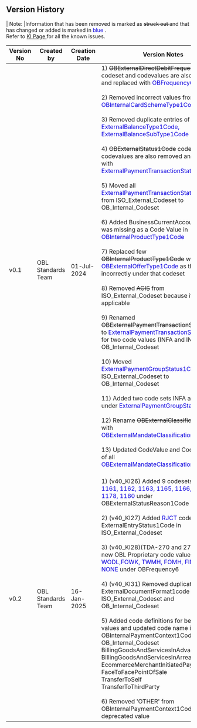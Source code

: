 ## **Version History**

| Note:         |Information that has been removed is marked as <del>struck out </del> and that has changed or added is marked in <font color=”blue”> blue </font>. <br> Refer to <a href="https://openbanking.atlassian.net/wiki/spaces/DZ/pages/47546479/Known+Specification+Issues"> KI Page </a> for all the known issues. <br>                                             

| Version No 	| Created by         	| Creation Date 	| Version Notes                                                                                                                                                                                                                                                                                                                                                                                                                                                                                                                                                                                                                                                                                                                                                                                                                                                                                                                                                                                                                                                                                                                                                                                                                                                                                                                                                                            	|
|------------	|--------------------	|---------------	|------------------------------------------------------------------------------------------------------------------------------------------------------------------------------------------------------------------------------------------------------------------------------------------------------------------------------------------------------------------------------------------------------------------------------------------------------------------------------------------------------------------------------------------------------------------------------------------------------------------------------------------------------------------------------------------------------------------------------------------------------------------------------------------------------------------------------------------------------------------------------------------------------------------------------------------------------------------------------------------------------------------------------------------------------------------------------------------------------------------------------------------------------------------------------------------------------------------------------------------------------------------------------------------------------------------------------------------------------------------------------------------	|
| v0.1       	| OBL Standards Team 	| 01-Jul-2024   	| 1) <del>OBExternalDirectDebitFrequency1Code</del> codeset and codevalues are also removed and replaced with <font color=”blue”>OBFrequency6Code</font><br><br>2) Removed incorrect values from <font color=”blue”>OBInternalCardSchemeType1Codes</font><br><br>3) Removed duplicate entries of <font color=”blue”>ExternalBalanceType1Code, ExternalBalanceSubType1Code</font><br><br>4) <del>OBExternalStatus1Code</del> codeset and codevalues are also removed and replaced with <font color=”blue”>ExternalPaymentTransactionStatus1Code</font><br><br>5) Moved all <font color=”blue”>ExternalPaymentTransactionStatus1Code</font> from ISO_External_Codeset to OB_Internal_Codeset<br><br>6) Added BusinessCurrentAccount which was missing as a Code Value in <font color=”blue”>OBInternalProductType1Code</font><br><br>7) Replaced few <del>OBInternalProductType1Code</del> with <font color=”blue”>OBExternalOfferType1Code</font> as they were incorrectly under that codeset<br><br>8) Removed <del>ACIS</del> from ISO_External_Codeset because it is not applicable<br><br>9) Renamed <del>OBExternalPaymentTransactionStatus1Code</del> to <font color=”blue”>ExternalPaymentTransactionStatus1Code</font> for two code values (INFA and INCO) in OB_Internal_Codeset<br><br>10) Moved <font color=”blue”>ExternalPaymentGroupStatus1Code</font> from ISO_External_Codeset to OB_Internal_Codeset <br><br>11) Added two code sets INFA and INCO under <font color=”blue”>ExternalPaymentGroupStatus1Code</font><br><br>12) Rename <del>OBExternalClassification1Code</del> with <font color=”blue”>OBExternalMandateClassification1Code</font><br><br>13) Updated CodeValue and CodeDefinition of all <font color=”blue”>OBExternalMandateClassification1Code</font><br><br> 	|
| v0.2       	| OBL Standards Team 	| 16-Jan-2025   	| 1) (v40_KI26) Added 9 codesets <font color=”blue”>1100, 1161, 1162, 1163, 1165, 1166, 1177, 1178, 1180</font> under OBExternalStatusReason1Code<br><br>2) (v40_KI27) Added <font color=”blue”>RJCT</font> codeset under ExternalEntryStatus1Code in ISO_External_Codeset<br><br>3) (v40_KI28)(TDA-270 and 271) Added new OBL Proprietary code values <font color=”blue”>WODL,FOWK, TWMH, FOMH, FIMH, ALMH, NONE</font> under OBFrequency6<br><br>4) (v40_KI31) Removed duplicate entries of ExternalDocumentFormat1code from ISO_External_Codeset and OB_Internal_Codeset<br><br>5) Added code definitions for below code values and updated code name in OBInternalPaymentContext1Code in OB_Internal_Codeset<br>BillingGoodsAndServicesInAdvance<br>BillingGoodsAndServicesInArrears<br>EcommerceMerchantInitiatedPayment<br>FaceToFacePointOfSale<br>TransferToSelf<br>TransferToThirdParty<br><br>6)  Removed 'OTHER' from OBInternalPaymentContext1Code as it is a deprecated value<br>                    |

